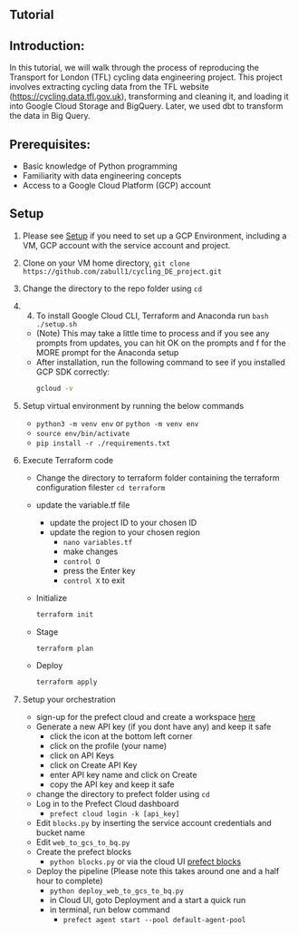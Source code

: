 ## Tutorial

## Introduction:
In this tutorial, we will walk through the process of reproducing the Transport for London (TFL) cycling data engineering project. This project involves extracting cycling data from the TFL website (https://cycling.data.tfl.gov.uk), transforming and cleaning it, and loading it into Google Cloud Storage and BigQuery. Later, we used dbt to transform the data in Big Query.

## Prerequisites:
- Basic knowledge of Python programming
- Familiarity with data engineering concepts
- Access to a Google Cloud Platform (GCP) account

## Setup

1. Please see [Setup](/setup_tutorial.md)  if you need to set up a GCP Environment, including a VM, GCP account with the service account and project. 
2. Clone on your VM home directory, ```git clone https://github.com/zabull1/cycling_DE_project.git```
3. Change the directory to the repo folder using `cd`
4. 4. To install Google Cloud CLI, Terraform and Anaconda run `bash ./setup.sh`

	- (Note) This may take a little time to process and if you see any prompts from updates, you can hit OK on the prompts and f for the MORE prompt 	   for the Anaconda setup
	- After installation, run the following command to see if you installed GCP SDK correctly:
        ```bash
        gcloud -v
        ``` 
5. Setup virtual environment by running the below commands	
	- `python3 -m venv env` or `python -m venv env`
	- `source env/bin/activate`
	- `pip install -r ./requirements.txt`

6. Execute Terraform code
    - Change the directory to terraform folder containing the terraform configuration filester
      `cd terraform`
    
    - update the variable.tf file
    	- update the project ID to your chosen ID
    	- update the region to your chosen region
    		- `nano variables.tf`
    		- make changes
    		- `control O`
    		- press the Enter key
    		- `control X` to exit
    	   
    - Initialize 
      ```bash
      terraform init
      ```
    - Stage
      ```bash
      terraform plan
      ```
    - Deploy
      ```bash
      terraform apply
      ```
   
7. Setup your orchestration
	- sign-up for the prefect cloud and create a workspace [here](https://app.prefect.cloud/auth/login)
	-  Generate a new API key (if you dont have any) and keep it safe 
		- click the icon at the bottom left corner
		- click on the profile (your name)
		- click on API Keys
		- click on Create API Key
		- enter API key name and click on Create
		- copy the API key and keep it safe
	- change the directory to prefect folder using `cd`
	- Log in to the Prefect Cloud dashboard		
		- `prefect cloud login -k [api_key]`
	- Edit `blocks.py` by inserting the service account credentials and bucket name
	- Edit `web_to_gcs_to_bq.py`
	- Create the prefect blocks
		- `python blocks.py` or  via the cloud UI [prefect blocks](https://docs.prefect.io/concepts/blocks/)
	- Deploy the pipeline (Please note this takes around one and a half hour to complete)
		- `python deploy_web_to_gcs_to_bq.py`
		- in Cloud UI, goto Deployment and a start a quick run
		- in terminal, run below command
			- `prefect agent start --pool default-agent-pool`
	
